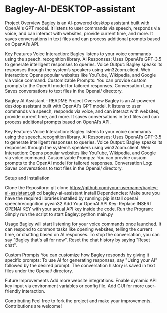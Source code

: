 # Bagley-AI-DESKTOP-assistant

Project Overview
Bagley is an AI-powered desktop assistant built with OpenAI's GPT model. It listens to user commands via speech, responds via voice, and can interact with websites, provide current time, and more. It saves conversations in text files and can process additional prompts based on OpenAI’s API.

Key Features
Voice Interaction: Bagley listens to your voice commands using the speech_recognition library.
AI Responses: Uses OpenAI’s GPT-3.5 to generate intelligent responses to queries.
Voice Output: Bagley speaks its responses through the system’s speakers using win32com.client.
Web Interaction: Opens popular websites like YouTube, Wikipedia, and Google via voice command.
Customizable Prompts: You can provide custom prompts to the OpenAI model for tailored responses.
Conversation Log: Saves conversations to text files in the Openai/ directory.



Bagley AI Assistant - README
Project Overview
Bagley is an AI-powered desktop assistant built with OpenAI's GPT model. It listens to user commands via speech, responds via voice, and can interact with websites, provide current time, and more. It saves conversations in text files and can process additional prompts based on OpenAI’s API.

Key Features
Voice Interaction: Bagley listens to your voice commands using the speech_recognition library.
AI Responses: Uses OpenAI’s GPT-3.5 to generate intelligent responses to queries.
Voice Output: Bagley speaks its responses through the system’s speakers using win32com.client.
Web Interaction: Opens popular websites like YouTube, Wikipedia, and Google via voice command.
Customizable Prompts: You can provide custom prompts to the OpenAI model for tailored responses.
Conversation Log: Saves conversations to text files in the Openai/ directory.


Setup and Installation

Clone the Repository:
git clone https://github.com/your-username/bagley-ai-assistant.git
cd bagley-ai-assistant
Install Dependencies: Make sure you have the required libraries installed by running:
pip install openai speechrecognition pywin32
Add Your OpenAI API Key: Replace INSERT OPENAI KEY with your actual API key inside the code.
Run the Program: Simply run the script to start Bagley:
python main.py


Usage
Bagley will start listening for your voice commands once launched.
It can respond to common tasks like opening websites, telling the current time, or chatting based on AI responses.
To stop the conversation, you can say "Bagley that's all for now".
Reset the chat history by saying "Reset chat".


Custom Prompts
You can customize how Bagley responds by giving it specific prompts:
To use AI for generating responses, say "Using your AI" followed by the desired prompt.
The conversation history is saved in text files under the Openai/ directory.


Future Improvements
Add more website integrations.
Enable dynamic API key input via environment variables or config file.
Add GUI for more user-friendly interaction.


Contributing
Feel free to fork the project and make your improvements. Contributions are welcome!

